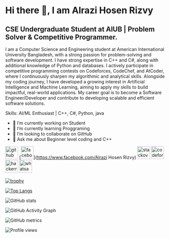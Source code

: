 # Hi there 👋, I am Alrazi Hosen Rizvy
## CSE Undergraduate Student at AIUB | Problem Solver & Competitive Programmer.
I am a Computer Science and Engineering student at American International University Bangladesh, with a strong passion for problem-solving and software development.
I have strong expertise in C++ and C#, along with additional knowledge of Python and databases. I actively participate in competitive programming contests on Codeforces, CodeChef, and AtCoder, where I continuously sharpen my algorithmic and analytical skills.
Alongside my coding journey, I have developed a growing interest in Artificial Intelligence and Machine Learning, aiming to apply my skills to build impactful, real-world applications.
My career goal is to become a Software Engineer/Developer and contribute to developing scalable and efficient software solutions.
 

Skills: AI/ML Enthusiast | C++, C#, Python, java

- 🔭 I’m currently working on Student 
- 🌱 I’m currently learning Proggraming 
- 👯 I’m looking to collaborate on GitHub 
- 💬 Ask me about Beginner level coding and C++ 


[<img src='https://cdn.jsdelivr.net/npm/simple-icons@3.0.1/icons/github.svg' alt='github' height='40'>](https://github.com/rizvy99)  [<img src='https://cdn.jsdelivr.net/npm/simple-icons@3.0.1/icons/facebook.svg' alt='facebook' height='40'>](https://www.facebook.com/Alrazi Hosen Rizvy)  [<img src='https://cdn.jsdelivr.net/npm/simple-icons@3.0.1/icons/stackoverflow.svg' alt='stackoverflow' height='40'>](https://stackoverflow.com/users/Rizvy)  [<img src='https://cdn.jsdelivr.net/npm/simple-icons@3.0.1/icons/codeforces.svg' alt='codeforces' height='40'>](Alfa.)  [<img src='https://cdn.jsdelivr.net/npm/simple-icons@3.0.1/icons/hackerrank.svg' alt='hackerrank' height='40'>](rizvy99)  [<img src='https://cdn.jsdelivr.net/npm/simple-icons@3.0.1/icons/whatsapp.svg' alt='whatsapp' height='40'>](Rizvy)  

[![trophy](https://github-profile-trophy.vercel.app/?username=rizvy99)](https://github.com/ryo-ma/github-profile-trophy)

[![Top Langs](https://github-readme-stats.vercel.app/api/top-langs/?username=rizvy99)](https://github.com/anuraghazra/github-readme-stats)

![GitHub stats](https://github-readme-stats.vercel.app/api?username=rizvy99&show_icons=true&count_private=true)  

![GitHub Activity Graph](https://activity-graph.herokuapp.com/graph?username=rizvy99)  

![GitHub metrics](https://metrics.lecoq.io/rizvy99)  

![Profile views](https://gpvc.arturio.dev/rizvy99)  
